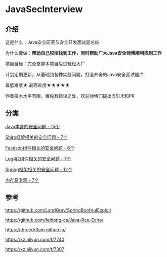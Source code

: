 # JavaSecInterview

## 介绍

这是什么：Java安全研究与安全开发面试题总结

为什么要做：**帮助自己校招找到工作，同时帮助广大Java安全师傅顺利找到工作**

项目目标：完全掌握本项目后进轻松大厂

计划定期更新，从基础到各种实战问题，打造齐全的Java安全面试题库

最低难度★   最高难度★★★★★



作者技术水平有限，难免有错误之处，欢迎师傅们提出ISSUE和PR

## 分类

[Java本身的安全问题 - 15个](https://github.com/4ra1n/JavaSecInterview/tree/master/java)

[Shiro框架相关的安全问题 - 7个](https://github.com/4ra1n/JavaSecInterview/tree/master/shiro)

[Fastjson组件相关的安全问题 - 6个](https://github.com/4ra1n/JavaSecInterview/tree/master/fastjson)

[Log4j2组件相关的安全问题 - 7个](https://github.com/4ra1n/JavaSecInterview/tree/master/log4j2)

[Spring框架相关的安全问题 - 12个](https://github.com/4ra1n/JavaSecInterview/tree/master/spring)

[内存马专题 - 7个](https://github.com/4ra1n/JavaSecInterview/tree/master/memshell)

## 参考

https://github.com/LandGrey/SpringBootVulExploit

https://github.com/feihong-cs/Java-Rce-Echo/

https://threedr3am.github.io/

https://xz.aliyun.com/t/7740

https://xz.aliyun.com/t/7307



